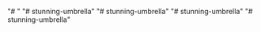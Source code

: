 "# <your-repository-name>" 
"# stunning-umbrella" 
"# stunning-umbrella" 
"# stunning-umbrella" 
"# stunning-umbrella" 
